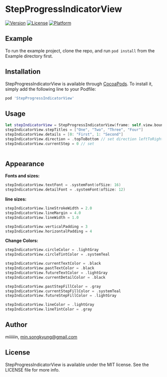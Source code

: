# StepProgressIndicatorView

[![Version](https://img.shields.io/cocoapods/v/StepProgressIndicatorView.svg?style=flat)](https://cocoapods.org/pods/StepProgressIndicatorView)
[![License](https://img.shields.io/cocoapods/l/StepProgressIndicatorView.svg?style=flat)](https://cocoapods.org/pods/StepProgressIndicatorView)
[![Platform](https://img.shields.io/cocoapods/p/StepProgressIndicatorView.svg?style=flat)](https://cocoapods.org/pods/StepProgressIndicatorView)

## Example

To run the example project, clone the repo, and run `pod install` from the Example directory first.


## Installation

StepProgressIndicatorView is available through [CocoaPods](https://cocoapods.org). To install
it, simply add the following line to your Podfile:

```ruby
pod 'StepProgressIndicatorView'
```


## Usage

```swift
let stepIndicatorView = StepProgressIndicatorView(frame: self.view.bounds)
stepIndicatorView.stepTitles = ["One", "Two", "Three", "Four"]
stepIndicatorView.details = [0: "First", 1: "Second"]
stepIndicatorView.direction = .topToBottom // set direction leftToRight, topToBottom ...
stepIndicatorView.currentStep = 0 // set 
        
```

## Appearance

**Fonts and sizes:**

```swift
stepIndicatorView.textFont = .systemFont(ofSize: 16)
stepIndicatorView.detailFont = .systemFont(ofSize: 12)    
```


**line sizes:**

```swift
stepIndicatorView.lineStrokeWidth = 2.0
stepIndicatorView.lineMargin = 4.0
stepIndicatorView.lineWidth = 1.0

stepIndicatorView.verticalPadding = 3
stepIndicatorView.horizontalPadding = 4
```

**Change Colors:**

```swift
stepIndicatorView.circleColor = .lightGray
stepIndicatorView.circleTintColor = .systemTeal

stepIndicatorView.currentTextColor = .black
stepIndicatorView.pastTextColor = .black
stepIndicatorView.futureTextColor = .lightGray
stepIndicatorView.currentDetailColor = .black

stepIndicatorView.pastStepFillColor = .gray
stepIndicatorView.currentStepFillColor = .systemTeal
stepIndicatorView.futureStepFillColor = .lightGray

stepIndicatorView.lineColor = .lightGray
stepIndicatorView.lineTintColor = .gray
```

## Author

miiiiiin, min.songkyung@gmail.com

## License

StepProgressIndicatorView is available under the MIT license. See the LICENSE file for more info.
